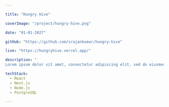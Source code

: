 ```yaml
---

title: "Hungry Hive"

coverImage: "/project/hungry-hive.png"

date: "01-01-2027"

gitHub: "https://github.com/srajankumar/hungry-hive"

live: "https://hungryhive.vercel.app/"

description: "
Lorem ipsum dolor sit amet, consectetur adipiscing elit, sed do eiusmod tempor incididunt ut labore et dolore magna aliqua. Praesent elementum facilisis leo vel fringilla est ullamcorper eget. At imperdiet dui accumsan sit amet nulla facilities morbi tempus. Praesent elementum facilisis leo vel fringilla. Congue mauris rhoncus aenean vel. Egestas sed tempus urna et pharetra pharetra massa massa ultricies."

techStack:
  - React
  - Next.js
  - Node.js
  - PostgreSQL

---
```

